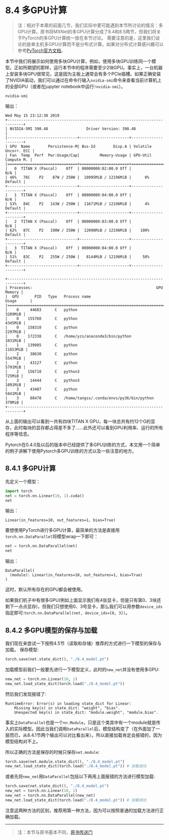 # 8.4 多GPU计算
> 注：相对于本章的前面几节，我们实际中更可能遇到本节所讨论的情况：多GPU计算。原书将MXNet的多GPU计算分成了8.4和8.5两节，但我们将关于PyTorch的多GPU计算统一放在本节讨论。
需要注意的是，这里我们谈论的是单主机多GPU计算而不是分布式计算。如果对分布式计算感兴趣可以参考[PyTorch官方文档](https://pytorch.org/tutorials/intermediate/dist_tuto.html)。

本节中我们将展示如何使用多块GPU计算，例如，使用多块GPU训练同一个模型。正如所期望的那样，运行本节中的程序需要至少2块GPU。事实上，一台机器上安装多块GPU很常见，这是因为主板上通常会有多个PCIe插槽。如果正确安装了NVIDIA驱动，我们可以通过在命令行输入`nvidia-smi`命令来查看当前计算机上的全部GPU（或者在jupyter notebook中运行`!nvidia-smi`）。

``` 
nvidia-smi
```
输出：
```
Wed May 15 23:12:38 2019
+-----------------------------------------------------------------------------+
| NVIDIA-SMI 390.48                 Driver Version: 390.48                    |
|-------------------------------+----------------------+----------------------+
| GPU  Name        Persistence-M| Bus-Id        Disp.A | Volatile Uncorr. ECC |
| Fan  Temp  Perf  Pwr:Usage/Cap|         Memory-Usage | GPU-Util  Compute M. |
|===============================+======================+======================|
|   0  TITAN X (Pascal)    Off  | 00000000:02:00.0 Off |                  N/A |
| 46%   76C    P2    87W / 250W |  10995MiB / 12196MiB |      0%      Default |
+-------------------------------+----------------------+----------------------+
|   1  TITAN X (Pascal)    Off  | 00000000:04:00.0 Off |                  N/A |
| 53%   84C    P2   143W / 250W |  11671MiB / 12196MiB |      4%      Default |
+-------------------------------+----------------------+----------------------+
|   2  TITAN X (Pascal)    Off  | 00000000:83:00.0 Off |                  N/A |
| 62%   87C    P2   190W / 250W |  12096MiB / 12196MiB |    100%      Default |
+-------------------------------+----------------------+----------------------+
|   3  TITAN X (Pascal)    Off  | 00000000:84:00.0 Off |                  N/A |
| 51%   83C    P2   255W / 250W |   8144MiB / 12196MiB |     58%      Default |
+-------------------------------+----------------------+----------------------+
                                                                               
+-----------------------------------------------------------------------------+
| Processes:                                                       GPU Memory |
|  GPU       PID   Type   Process name                             Usage      |
|=============================================================================|
|    0     44683      C   python                                      3289MiB |
|    0    155760      C   python                                      4345MiB |
|    0    158310      C   python                                      2297MiB |
|    0    172338      C   /home/yzs/anaconda3/bin/python              1031MiB |
|    1    139985      C   python                                     11653MiB |
|    2     38630      C   python                                      5547MiB |
|    2     43127      C   python                                      5791MiB |
|    2    156710      C   python3                                      725MiB |
|    3     14444      C   python3                                     1891MiB |
|    3     43407      C   python                                      5841MiB |
|    3     88478      C   /home/tangss/.conda/envs/py36/bin/python     379MiB |
+-----------------------------------------------------------------------------+
```
从上面的输出可以看到一共有四块TITAN X GPU，每一块总共有约12个G的显存，此时每块的显存都占得差不多了......此外还可以看到GPU利用率、运行的所有程序等信息。

Pytorch在0.4.0及以后的版本中已经提供了多GPU训练的方式，本文用一个简单的例子讲解下使用Pytorch多GPU训练的方式以及一些注意的地方。

## 8.4.1 多GPU计算
先定义一个模型：
``` python
import torch
net = torch.nn.Linear(10, 1).cuda()
net
```
输出：
```
Linear(in_features=10, out_features=1, bias=True)
```

要想使用PyTorch进行多GPU计算，最简单的方法是直接用`torch.nn.DataParallel`将模型wrap一下即可：
``` python
net = torch.nn.DataParallel(net)
net
```
输出：
```
DataParallel(
  (module): Linear(in_features=10, out_features=1, bias=True)
)
```
这时，默认所有存在的GPU都会被使用。

如果我们机子中有很多GPU(例如上面显示我们有4张显卡，但是只有第0、3块还剩下一点点显存)，但我们只想使用0、3号显卡，那么我们可以用参数`device_ids`指定即可:`torch.nn.DataParallel(net, device_ids=[0, 3])`。

## 8.4.2 多GPU模型的保存与加载
我们现在来尝试一下按照4.5节（读取和存储）推荐的方式进行一下模型的保存与加载。
保存模型:
``` python
torch.save(net.state_dict(), "./8.4_model.pt")
```

加载模型前我们一般要先进行一下模型定义，此时的`new_net`并没有使用多GPU:
``` python
new_net = torch.nn.Linear(10, 1)
new_net.load_state_dict(torch.load("./8.4_model.pt"))
```
然后我们发现报错了:
```
RuntimeError: Error(s) in loading state_dict for Linear:
	Missing key(s) in state_dict: "weight", "bias". 
	Unexpected key(s) in state_dict: "module.weight", "module.bias". 
```

事实上`DataParallel`也是一个`nn.Module`，只是这个类其中有一个module就是传入的实际模型。因此当我们调用`DataParallel`后，模型结构变了（在外面加了一层而已，从8.4.1节两个输出可以对比看出来）。所以直接加载肯定会报错的，因为模型结构对不上。

所以正确的方法是保存的时候只保存`net.module`:
``` python
torch.save(net.module.state_dict(), "./8.4_model.pt")
new_net.load_state_dict(torch.load("./8.4_model.pt")) # 加载成功
```

或者先将`new_net`用`DataParallel`包括以下再用上面报错的方法进行模型加载:
``` python
torch.save(net.state_dict(), "./8.4_model.pt")
new_net = torch.nn.Linear(10, 1)
new_net = torch.nn.DataParallel(new_net)
new_net.load_state_dict(torch.load("./8.4_model.pt")) # 加载成功
```
注意这两种方法的区别，推荐用第一种方法，因为可以按照普通的加载方法进行正确加载。

-----------
> 注：本节与原书基本不同，[原书传送门](https://zh.d2l.ai/chapter_computational-performance/multiple-gpus.html)

